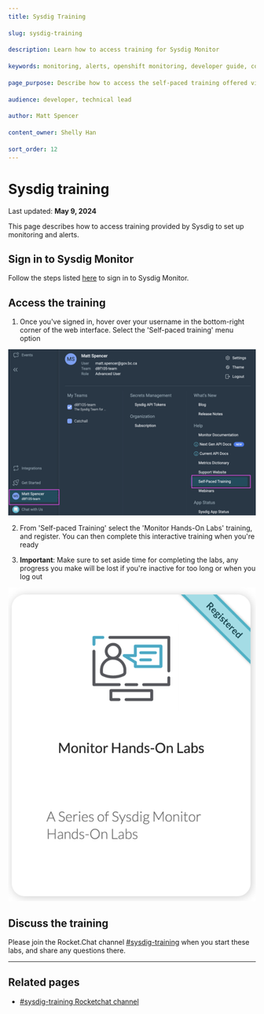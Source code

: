 ```yaml
---
title: Sysdig Training

slug: sysdig-training

description: Learn how to access training for Sysdig Monitor

keywords: monitoring, alerts, openshift monitoring, developer guide, configure, user defined monitoring, metrics, observe, training

page_purpose: Describe how to access the self-paced training offered via Sydig's site.

audience: developer, technical lead

author: Matt Spencer

content_owner: Shelly Han

sort_order: 12
---
```


# Sysdig training 

Last updated: **May 9, 2024**

This page describes how to access training provided by Sysdig to set up monitoring and alerts.  

## Sign in to Sysdig Monitor

Follow the steps listed [here](../app-monitoring/sysdig-monitor-setup-team/#sign-in-to-sysdig) to sign in to Sysdig Monitor. 

## Access the training

1. Once you've signed in, hover over your username in the bottom-right corner of the web interface. Select the 'Self-paced training' menu option

![Self-Paced Training](../../images/sysdig-training.png)

2. From 'Self-paced Training'  select the 'Monitor Hands-On Labs' training, and register. You can then complete this interactive training when you're ready

3. **Important**: Make sure to set aside time for completing the labs, any progress you make will be lost if you're inactive for too long or when you log out

![Monitor Hands-On Lab](../../images/sysdig-labs.png)

## Discuss the training

Please join the Rocket.Chat channel [#sysdig-training](https://chat.developer.gov.bc.ca/channel/sysdig-training) when you start these labs, and share any questions there. 

---

## Related pages

- [#sysdig-training Rocketchat channel](https://chat.developer.gov.bc.ca/channel/sysdig-training)